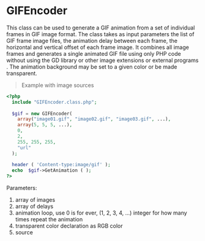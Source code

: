 # GIFEncoder

This class can be used to generate a GIF animation from a set of individual frames in GIF image format.
The class takes as input parameters the list of GIF frame image files, the animation delay between each frame, the horizontal and vertical offset of each frame image.
It combines all image frames and generates a single animated GIF file using only PHP code without using the GD library or other image extensions or external programs .
The animation background may be set to a given color or be made transparent.

> Example with image sources

```php
<?php
  include "GIFEncoder.class.php";
  
  $gif = new GIFEncoder(
    array("image01.gif", "image02.gif", "image03.gif", ...),
    array(5, 5, 5, ...),
    0,
    2,
    255, 255, 255,
    "url"
  );
  
  header ( 'Content-type:image/gif' );
  echo	$gif->GetAnimation ( );
?>
```

Parameters:
1. array of images
2. array of delays
3. animation loop, use 0 is for ever, (1, 2, 3, 4, ...) integer for how many times repeat the animation
5. transparent color declaration as RGB color
6. source
